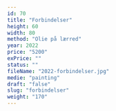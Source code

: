 ```yaml
---
id: 70
title: "Forbindelser"
height: 60
width: 80
method: "Olie på lærred"
year: 2022
price: "5200"
exPrice: ""
status: ""
fileName: "2022-forbindelser.jpg"
medie: "painting"
draft: "false"
slug: "forbindelser"
weight: "170"
---
```

